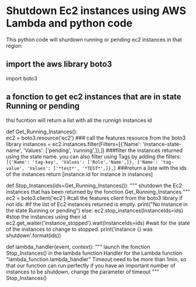 # Shutdown Ec2 instances using AWS Lambda and python code

This python code will shurdown running or pending ec2 instances in that region 

## import the aws library boto3

import boto3

## a fonction to get ec2 instances that are in state Running or pending 

thsi fucntion will return a list with all the runnign instances id

def Get_Running_Instances():  
    ec2 = boto3.resource('ec2') 
    ### call the features resource from the boto3 library
    instances = ec2.instances.filter(Filters=[{'Name': 'instance-state-name', 'Values': ['pending', 'running',]},])
    ###filter the instances returned using the state name. you can also filter using Tags by adding the filters:
    ```
    [{'Name': 'tag-key', 'Values': ['Role','Name',]}, {'Name': 'tag-value', 'Values': ['*test*', '*TEST*',]},]
    ```
    ###return a liste with the ids of the instances
    return [instance.id for instance in instances]
    
    
def Stop_Instances(ids=Get_Running_Instances()):
    """
    shutdown the Ec2 instances that has been returned by the fonction Get_Running_Instances
    """
    ec2 = boto3.client('ec2')
    #call the features client from the boto3 library
    if not ids:
        #if the list of Ec2 instances returned is empty.
        print("No Instance in the state Running or pending")
    else:
        ec2.stop_instances(InstanceIds=ids)
        #stop the instances using their id
        ec2.get_waiter('instance_stopped').wait(InstanceIds=ids)
        #wait for the state of the instances to change to stopped.
        print('instance {} was shutdown'.format(ids))

def lambda_handler(event, context):
    """
    launch the fonction Stop_Instances() in the lambda function 
    Handler for the Lambda function "lambda_function.lambda_handler"
    Timeout need to be more than 1min, so that our function can run perfectly 
    if you have an important number of instances to be shutdown, change the parameter of timeout
    """
    Stop_Instances()
